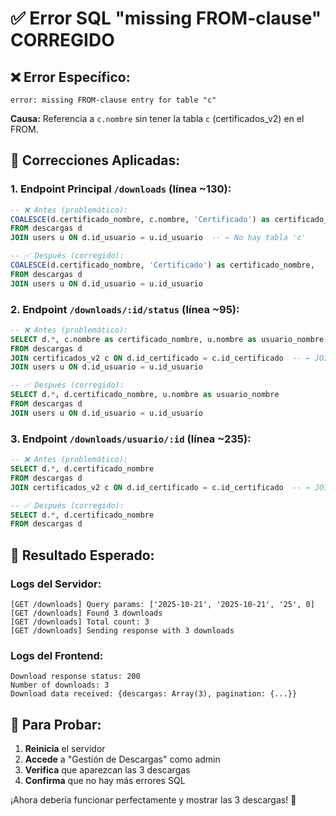 # ✅ Error SQL "missing FROM-clause" CORREGIDO

## ❌ **Error Específico:**
```
error: missing FROM-clause entry for table "c"
```

**Causa:** Referencia a `c.nombre` sin tener la tabla `c` (certificados_v2) en el FROM.

## 🔧 **Correcciones Aplicadas:**

### **1. Endpoint Principal `/downloads` (línea ~130):**
```sql
-- ❌ Antes (problemático):
COALESCE(d.certificado_nombre, c.nombre, 'Certificado') as certificado_nombre,
FROM descargas d
JOIN users u ON d.id_usuario = u.id_usuario  -- ← No hay tabla 'c'

-- ✅ Después (corregido):
COALESCE(d.certificado_nombre, 'Certificado') as certificado_nombre,
FROM descargas d
JOIN users u ON d.id_usuario = u.id_usuario
```

### **2. Endpoint `/downloads/:id/status` (línea ~95):**
```sql
-- ❌ Antes (problemático):
SELECT d.*, c.nombre as certificado_nombre, u.nombre as usuario_nombre
FROM descargas d
JOIN certificados_v2 c ON d.id_certificado = c.id_certificado  -- ← JOIN problemático
JOIN users u ON d.id_usuario = u.id_usuario

-- ✅ Después (corregido):
SELECT d.*, d.certificado_nombre, u.nombre as usuario_nombre
FROM descargas d
JOIN users u ON d.id_usuario = u.id_usuario
```

### **3. Endpoint `/downloads/usuario/:id` (línea ~235):**
```sql
-- ❌ Antes (problemático):
SELECT d.*, d.certificado_nombre 
FROM descargas d
JOIN certificados_v2 c ON d.id_certificado = c.id_certificado  -- ← JOIN innecesario

-- ✅ Después (corregido):
SELECT d.*, d.certificado_nombre 
FROM descargas d
```

## 🎯 **Resultado Esperado:**

### **Logs del Servidor:**
```
[GET /downloads] Query params: ['2025-10-21', '2025-10-21', '25', 0]
[GET /downloads] Found 3 downloads
[GET /downloads] Total count: 3
[GET /downloads] Sending response with 3 downloads
```

### **Logs del Frontend:**
```
Download response status: 200
Number of downloads: 3
Download data received: {descargas: Array(3), pagination: {...}}
```

## 🧪 **Para Probar:**
1. **Reinicia** el servidor
2. **Accede** a "Gestión de Descargas" como admin
3. **Verifica** que aparezcan las 3 descargas
4. **Confirma** que no hay más errores SQL

¡Ahora debería funcionar perfectamente y mostrar las 3 descargas! 🎯